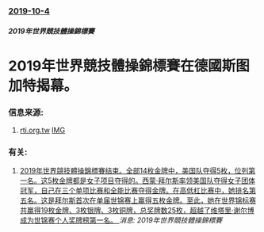 ### [2019-10-4](/news/2019/10/4/index.md)

##### 2019年世界競技體操錦標賽
# 2019年世界競技體操錦標賽在德國斯图加特揭幕。 




### 信息来源:

1. [rti.org.tw](https://www.rti.org.tw/news/view/id/2036700) [IMG](https://static.rti.org.tw/assets/thumbnails/2019/10/04/7cc5a2e0475e61ac1677eeebc51cfef5.jpg)

### 有关:

1. [2019年世界競技體操錦標賽结束。全部14枚金牌中，美国队夺得5枚，位列第一名。这5枚金牌都是女子项目夺得的。西蒙·拜尔斯率领美国队夺得女子团体冠军，自己在三个单项比赛和全能比赛夺得金牌。在高低杠比赛中，她排名第五名。这是拜尔斯首次在单届世锦赛上赢得五枚金牌。至此，她在世界锦标赛共赢得19枚金牌、3枚银牌、3枚铜牌，总奖牌数25枚，超越了维塔里·谢尔博成为世锦赛个人奖牌榜第一名。 ](/zh/news/2019/10/13/2019年世界競技體操錦標賽结束-全部14枚金牌中-美国队夺得5枚-位列第一名-这5枚金牌都是女子项目夺得的-西蒙-拜尔.md) _消息: 2019年世界競技體操錦標賽_
